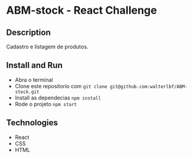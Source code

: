 # ABM-stock - React Challenge

## Description

Cadastro e listagem de produtos.

## Install and Run

- Abra o terminal
- Clone este repositorio com `git clone git@github.com:walterlbf/ABM-stock.git`
- Install as dependecias `npm install`
- Rode o projeto `npm start`

## Technologies

- React
- CSS
- HTML

